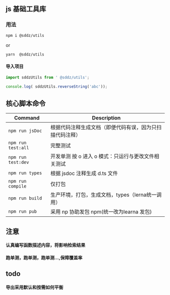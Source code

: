 ##  js 基础工具库

### 用法

```sh
npm i @sddz/utils
```

or

```sh
yarn  @sddz/utils
```

#### 导入项目

```js
import sddzUtils from ' @sddz/utils';

console.log( sddzUtils.reverseString('abc'));
```

## 核心脚本命令

| Command            | Description                                              |
| ------------------ | -------------------------------------------------------- |
| `npm run jsDoc`    | 根据代码注释生成文档（即便代码有误，因为只扫描代码注释） |
| `npm run test:all` | 完整测试                                                 |
| `npm run test:dev` | 开发单测 按 o 进入 o 模式：只运行与更改文件相关测试      |
| `npm run types`    | 根据 jsdoc 注释生成 d.ts 文件                            |
| `npm run compile`  | 仅打包                                                   |
| `npm run build`    | 生产环境，打包，生成文档，types（lerna统一调用）                          |
| `npm run pub`  | 采用 np 协助发包 npm(统一改为learna 发包)                                     |


## 注意
#### 认真编写函数描述内容，将影响检索结果
#### 跑单测，跑单测，跑单测...,保障覆盖率

## todo
#### 导出采用默认和按需如何平衡
